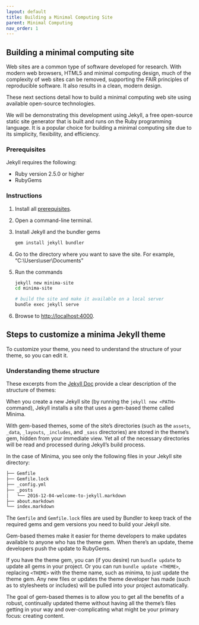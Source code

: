 ```yaml
---
layout: default
title: Building a Minimal Computing Site
parent: Minimal Computing
nav_order: 1
---
```


## Building a minimal computing site
Web sites are a common type of software developed for research. With modern web browsers, HTML5 and minimal computing design, much of the complexity of web sites can be removed, supporting the FAIR principles of reproducible software. It also results in a clean, modern design.  

These next sections detail how to build a minimal computing web site using available open-source technologies.

We will be demonstrating this development using Jekyll, a free open-source static site generator that is built and runs on the Ruby programming language. It is a popular choice for building a minimal computing site due to its simplicity, flexibility, and efficiency.

### Prerequisites
Jekyll requires the following:
- Ruby version 2.5.0 or higher
- RubyGems

### Instructions
1. Install all [prerequisites](https://jekyllrb.com/docs/installation/). 
2. Open a command-line terminal. 
3. Install Jekyll and the bundler gems

    ```bash
    gem install jekyll bundler
    ```
4. Go to the directory where you want to save the site. For example, “C:\Users\user\Documents” 
5. Run the commands

    ```bash
    jekyll new minima-site
    cd minima-site

    # build the site and make it available on a local server
    bundle exec jekyll serve
    ```
6. Browse to [http://localhost:4000](http://localhost:4000). 

## Steps to customize a minima Jekyll theme

To customize your theme, you need to understand the structure of your theme, so you can edit it.

### Understanding theme structure

These excerpts from the [Jekyll Doc](https://jekyllrb.com/docs/themes/#understanding-gem-based-themes) provide a clear description of the structure of themes: 

When you create a new Jekyll site (by running the `jekyll new <PATH>` command), Jekyll installs a site that uses a gem-based theme called Minima.

With gem-based themes, some of the site’s directories (such as the `assets`, `_data`, `_layouts`, `_includes`, and `_sass` directories) are stored in the theme’s gem, hidden from your immediate view. Yet all of the necessary directories will be read and processed during Jekyll’s build process.

In the case of Minima, you see only the following files in your Jekyll site directory:

```bash
├── Gemfile 
├── Gemfile.lock 
├── _config.yml 
├── _posts 
│   └── 2016-12-04-welcome-to-jekyll.markdown 
├── about.markdown 
└── index.markdown
```

The `Gemfile` and `Gemfile.lock` files are used by Bundler to keep track of the required gems and gem versions you need to build your Jekyll site.

Gem-based themes make it easier for theme developers to make updates available to anyone who has the theme gem. When there’s an update, theme developers push the update to RubyGems.

If you have the theme gem, you can (if you desire) run `bundle update` to update all gems in your project. Or you can run `bundle update <THEME>`, replacing `<THEME>` with the theme name, such as minima, to just update the theme gem. Any new files or updates the theme developer has made (such as to stylesheets or includes) will be pulled into your project automatically.

The goal of gem-based themes is to allow you to get all the benefits of a robust, continually updated theme without having all the theme’s files getting in your way and over-complicating what might be your primary focus: creating content. 
